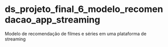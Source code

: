 # ds_projeto_final_6_modelo_recomendacao_app_streaming
 Modelo de recomendação de filmes e séries em uma plataforma de streaming
